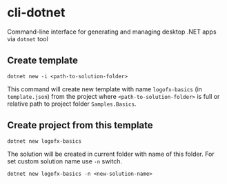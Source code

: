 # cli-dotnet
Command-line interface for generating and managing desktop .NET apps via `dotnet` tool

## Create template

```
dotnet new -i <path-to-solution-folder>
```

This command will create new template with name `logofx-basics` (in `template.json`) from the project where `<path-to-solution-folder>` is full or relative path to project folder ```Samples.Basics```.
  
## Create project from this template

```
dotnet new logofx-basics
```

The solution will be created in current folder with name of this folder. For set custom solution name use `-n` switch.

```
dotnet new logofx-basics -n <new-solution-name>
```
